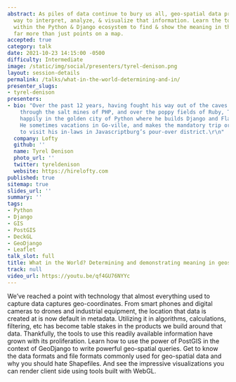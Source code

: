 ```yaml
---
abstract: As piles of data continue to bury us all, geo-spatial data provides a different
  way to interpret, analyze, & visualize that information. Learn the tools that exist
  within the Python & Django ecosystem to find & show the meaning in this data that's
  far more than just points on a map.
accepted: true
category: talk
date: 2021-10-23 14:15:00 -0500
difficulty: Intermediate
image: /static/img/social/presenters/tyrel-denison.png
layout: session-details
permalink: /talks/what-in-the-world-determining-and-in/
presenter_slugs:
- tyrel-denison
presenters:
- bio: "Over the past 12 years, having fought his way out of the caves of CMS building,
    through the salt mines of PHP, and over the poppy fields of Ruby, Tyrel now lives
    happily in the golden city of Python where he builds Django and Flask web apps.
    He sometimes vacations in Go-ville, and makes the mandatory trip or two each year
    to visit his in-laws in Javascriptburg’s pour-over district.\r\n"
  company: Lofty
  github: ''
  name: Tyrel Denison
  photo_url: ''
  twitter: tyreldenison
  website: https://hirelofty.com
published: true
sitemap: true
slides_url: ''
summary: ''
tags:
- Python
- Django
- GIS
- PostGIS
- DeckGL
- GeoDjango
- Leaflet
talk_slot: full
title: What in the World? Determining and demonstrating meaning in geospatial data
track: null
video_url: https://youtu.be/qf4GU76NYYc
---
```


We’ve reached a point with technology that almost everything used to capture data captures geo-coordinates. From smart phones and digital cameras to drones and industrial equipment, the location that data is created at is now default in metadata. Utilizing it in algorithms, calculations, filtering, etc has become table stakes in the products we build around that data. Thankfully, the tools to use this readily available information have grown with its proliferation. Learn how to use the power of PostGIS in the context of GeoDjango to write powerful geo-spatial queries. Get to know the data formats and file formats commonly used for geo-spatial data and why you should hate Shapefiles. And see the impressive visualizations you can render client side using tools built with WebGL.
